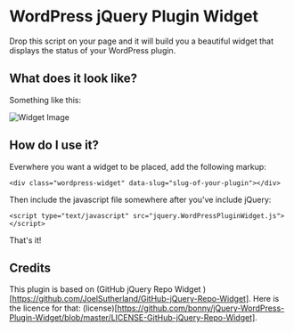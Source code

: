 # WordPress jQuery Plugin Widget

Drop this script on your page and it will build you a beautiful widget
that displays the status of your WordPress plugin.

## What does it look like?

Something like this:

![Widget Image](https://raw.github.com/bonny/jQuery-WordPress-Plugin-Widget/master/screenshot.png)

## How do I use it?

Everwhere you want a widget to be placed, add the following markup:

	<div class="wordpress-widget" data-slug="slug-of-your-plugin"></div>

Then include the javascript file somewhere after you've include jQuery:

	<script type="text/javascript" src="jquery.WordPressPluginWidget.js"></script>

That's it!

## Credits

This plugin is based on (GitHub jQuery Repo Widget
)[https://github.com/JoelSutherland/GitHub-jQuery-Repo-Widget]. Here is the licence for that: (license)[https://github.com/bonny/jQuery-WordPress-Plugin-Widget/blob/master/LICENSE-GitHub-jQuery-Repo-Widget].
